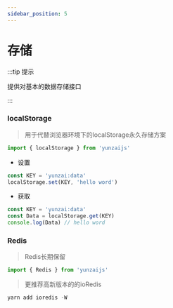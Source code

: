 ```yaml
---
sidebar_position: 5
---
```


# 存储

:::tip 提示

提供对基本的数据存储接口

:::

### localStorage

> 用于代替浏览器环境下的localStorage永久存储方案

```ts
import { localStorage } from 'yunzaijs'
```

- 设置

```ts
const KEY = 'yunzai:data'
localStorage.set(KEY, 'hello word')
```

- 获取

```ts
const KEY = 'yunzai:data'
const Data = localStorage.get(KEY)
console.log(Data) // hello word
```

### Redis

> Redis长期保留

```ts
import { Redis } from 'yunzaijs'
```

> 更推荐高新版本的的ioRedis

```ts
yarn add ioredis -W
```
